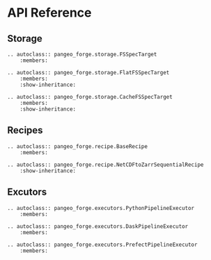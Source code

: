 # API Reference


## Storage

```{eval-rst}
.. autoclass:: pangeo_forge.storage.FSSpecTarget
    :members:
```

```{eval-rst}
.. autoclass:: pangeo_forge.storage.FlatFSSpecTarget
    :members:
    :show-inheritance:
```

```{eval-rst}
.. autoclass:: pangeo_forge.storage.CacheFSSpecTarget
    :members:
    :show-inheritance:
```

## Recipes

```{eval-rst}
.. autoclass:: pangeo_forge.recipe.BaseRecipe
    :members:
```

```{eval-rst}
.. autoclass:: pangeo_forge.recipe.NetCDFtoZarrSequentialRecipe
    :show-inheritance:
```

## Excutors

```{eval-rst}
.. autoclass:: pangeo_forge.executors.PythonPipelineExecutor
    :members:
```

```{eval-rst}
.. autoclass:: pangeo_forge.executors.DaskPipelineExecutor
    :members:
```

```{eval-rst}
.. autoclass:: pangeo_forge.executors.PrefectPipelineExecutor
    :members:
```
